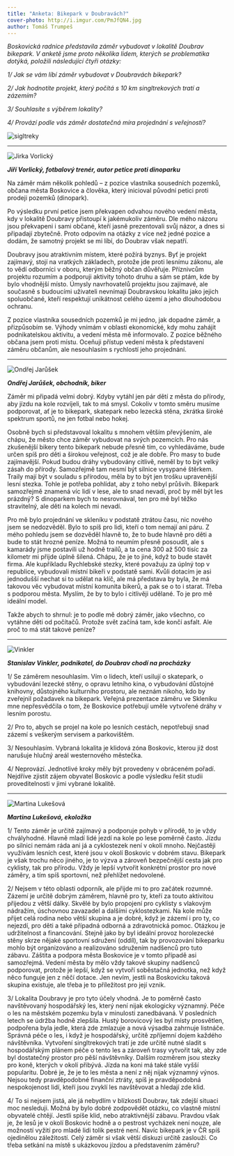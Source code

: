 ```yaml
---
title: "Anketa: Bikepark v Doubravách?"
cover-photo: http://i.imgur.com/PmJfQN4.jpg
author: Tomáš Trumpeš
---
```


*Boskovická radnice představila záměr vybudovat v lokalitě Doubrav bikepark. V anketě jsme proto několika lidem, kterých se problematika dotýká, položili následující čtyři otázky:*

*1/ Jak se vám líbí záměr vybudovat v Doubravách bikepark?* 

*2/ Jak hodnotíte projekt, který počítá s 10 km singltrekových tratí a zázemím?*

*3/ Souhlasíte s výběrem lokality?* 

*4/ Provází podle vás záměr dostatečná míra projednání s veřejností?*

<img src="http://i.imgur.com/PmJfQN4.jpg" alt="sigltreky" class="img-responsive">

---

<img src="http://i.imgur.com/qVbOyGz.jpg" class="profile-picture" alt="Jirka Vorlický">

***Jiří Vorlický, fotbalový trenér, autor petice proti dinoparku***

Na záměr mám několik pohledů – z pozice vlastníka sousedních pozemků, občana města Boskovice a člověka, který inicioval původní petici proti prodeji pozemků (dinopark).

Po výsledku první petice jsem překvapen odvahou nového vedení města, kdy v lokalitě Doubravy přistoupí k jakémukoliv záměru. Dle mého názoru jsou překvapeni i sami občané, kteří jasně prezentovali svůj názor, a dnes si připadají zbytečně. Proto odpovím na otázky z více než jedné pozice a dodám, že samotný projekt se mi líbí, do Doubrav však nepatří.

Doubravy jsou atraktivním místem, které požírá byznys. Byť je projekt zajímavý, stojí na vratkých základech, protože jde proti lesnímu zákonu, ale to vědí odborníci v oboru, kterým běžný občan důvěřuje. Příznivcům projektu rozumím a podporuji aktivity tohoto druhu a sám se ptám, kde by bylo vhodnější místo. Úmysly navrhovatelů projektu jsou zajímavé, ale současně s budoucími uživateli nevnímají Doubravskou lokalitu jako jejich spoluobčané, kteří respektují unikátnost celého území a jeho dlouhodobou ochranu.

Z pozice vlastníka sousedních pozemků je mi jedno, jak dopadne záměr, a přizpůsobím se. Výhody vnímám v oblasti ekonomické, kdy mohu zahájit podnikatelskou aktivitu, a vedení města mě informovalo. Z pozice běžného občana jsem proti místu. Oceňuji přístup vedení města k představení záměru občanům, ale nesouhlasím s rychlostí jeho projednání.

---

<img src="http://i.imgur.com/K63C5Bq.jpg" class="profile-picture" alt="Ondřej Jarůšek">

***Ondřej Jarůšek, obchodník, biker***

Záměr mi připadá velmi dobrý. Kdyby vytáhl jen pár dětí z města do přírody, aby jízdu na kole rozvíjeli, tak to má smysl. Cokoliv v tomto směru musíme podporovat, ať je to bikepark, skatepark nebo lezecká stěna, zkrátka široké spektrum sportů, ne jen fotbal nebo hokej.

Osobně bych si představoval lokalitu s mnohem větším převýšením, ale chápu, že město chce záměr vybudovat na svých pozemcích. Pro nás zkušenější bikery tento bikepark nebude přesně tím, co vyhledáváme, bude určen spíš pro děti a širokou veřejnost, což je ale dobře. Pro masy to bude zajímavější. Pokud budou dráhy vybudovány citlivě, neměl by to být velký zásah do přírody. Samozřejmě tam nesmí být silnice vysypané štěrkem. Traily mají být v souladu s přírodou, měla by to být jen trošku upravenější lesní stezka. Tohle je potřeba pohlídat, aby z toho nebyl průšvih. Bikepark samozřejmě znamená víc lidí v lese, ale to snad nevadí, proč by měl být les prázdný? S dinoparkem bych to nesrovnával, ten pro mě byl těžko stravitelný, ale děti na kolech mi nevadí.

Pro mě bylo projednání ve skleníku v podstatě ztrátou času, nic nového jsem se nedozvěděl. Bylo to spíš pro lidi, kteří o tom nemají ani páru. Z mého pohledu jsem se dozvěděl hlavně to, že to bude hlavně pro děti a bude to stát hrozné peníze. Možná to neumím přesně posoudit, ale s kamarády jsme postavili už hodně trailů, a ta cena 300 až 500 tisíc za kilometr mi přijde úplně šílená. Chápu, že je to jiné, když to bude stavět firma. Ale kupříkladu Rychlebské stezky, které považuju za úplný top v republice, vybudovali místní bikeři v podstatě sami. Kvůli dotacím je asi jednodušší nechat si to udělat na klíč, ale má představa by byla, že má takovou věc vybudovat místní komunita bikerů, a pak se o to i starat. Třeba s podporou města. Myslím, že by to bylo i citlivěji udělané. To je pro mě ideální model.

Takže abych to shrnul: je to podle mě dobrý záměr, jako všechno, co vytáhne děti od počítačů. Protože svět začíná tam, kde končí asfalt. Ale proč to má stát takové peníze?

---

<img src="http://i.imgur.com/svzI2rf.jpg" class="profile-picture" alt="Vinkler">

***Stanislav Vinkler, podnikatel, do Doubrav chodí na procházky***

1/ Se záměrem nesouhlasím. Vím o lidech, kteří usilují o skatepark, o vybudování lezecké stěny, o opravu letního kina, o vybudování důstojné knihovny, důstojného kulturního prostoru, ale neznám nikoho, kdo by zveřejnil požadavek na bikepark. Veřejná prezentace záměru ve Skleníku mne nepřesvědčila o tom, že Boskovice potřebují uměle vytvořené dráhy v lesním porostu.

2/ Pro to, abych se projel na kole po lesních cestách, nepotřebuji snad zázemí s veškerým servisem a parkovištěm.

3/ Nesouhlasím. Vybraná lokalita je klidová zóna Boskovic, kterou již dost narušuje hlučný areál westernového městečka.

4/ Neprovází. Jednotlivé kroky měly být provedeny v obráceném pořadí. Nejdříve zjistit zájem obyvatel Boskovic a podle výsledku řešit studii proveditelnosti v jimi vybrané lokalitě.

---

<img src="http://i.imgur.com/cWQsnXL.jpg" class="profile-picture" alt="Martina Lukešová">

***Martina Lukešová, ekoložka***

1/ Tento záměr je určitě zajímavý a podporuje pohyb v přírodě, to je vždy chvályhodné. Hlavně mladí lidé jezdí na kole po lese poměrně často. Jízdu po silnici nemám ráda ani já a cyklostezek není v okolí mnoho. Nejčastěji využívám lesních cest, které jsou v okolí Boskovic v dobrém stavu. Bikepark je však trochu něco jiného, je to výzva a zároveň bezpečnější cesta jak pro cyklisty, tak pro přírodu. Vždy je lepší vytvořit konkrétní prostor pro nové záměry, a tím spíš sportovní, než přehlížet nedovolené.

2/ Nejsem v této oblasti odporník, ale přijde mi to pro začátek rozumné. Zázemí je určitě dobrým záměrem, hlavně pro ty, kteří za touto aktivitou přijedou z větší dálky. Skvělé by bylo propojení pro cyklisty s vlakovým nádražím, úschovnou zavazadel a dalšími cyklostezkami. Na kole může přijet celá rodina nebo větší skupina a je dobré, když je zázemí i pro ty, co nejezdí, pro děti a také případná odborná a zdravotnická pomoc. Otázkou je udržitelnost a financování. Stejně jako by byl ideální provoz horolezecké stěny skrze nějaké sportovní sdružení (oddíl), tak by provozování bikeparku mohlo být organizováno a realizováno sdružením nadšenců pro tuto zábavu. Záštita a podpora města Boskovice je v tomto případě asi samozřejmá. Vedení města by mělo vždy takové skupiny nadšenců podporovat, protože je lepší, když se vytvoří soběstačná jednotka, než když něco funguje jen z něčí dotace. Jen nevím, jestli na Boskovicku taková skupina existuje, ale třeba je to příležitost pro její vznik.

3/ Lokalita Doubravy je pro tyto účely vhodná. Je to poměrně často navštěvovaný hospodářský les, který není nijak ekologicky významný. Péče o les na městském pozemku byla v minulosti zanedbávaná. V posledních letech se údržba hodně zlepšila. Hustý borovicový les byl místy prosvětlen, podpořena byla jedle, která zde zmlazuje a nová výsadba zahrnuje listnáče. Správná péče o les, i když je hospodářský, určitě zpříjemní dojem každého návštěvníka. Vytvoření singltrekových tratí je zde určitě nutné sladit s hospodářským plánem péče o tento les a zároveň trasy vytvořit tak, aby zde byl dostatečný prostor pro pěší návštěvníky. Dalším rozměrem jsou stezky pro koně, kterých v okolí přibývá. Jízda na koni má také stále vyšší popularitu. Dobré je, že je to les města a není z něj nijak významný výnos. Nejsou tedy pravděpodobné finanční ztráty, spíš je pravděpodobná nespokojenost lidí, kteří jsou zvyklí les navštěvovat a hledají zde klid.

4/ To si nejsem jistá, ale já nebydlím v blízkosti Doubrav, tak zdejší situaci moc nesleduji. Možná by bylo dobré zodpovědět otázku, co vlastně místní obyvatelé chtějí. Jestli spíše klid, nebo atraktivnější zábavu. Pravdou však je, že lesů je v okolí Boskovic hodně a o pestrost vycházek není nouze, ale možností vyžití pro mladé lidi tolik pestré není. Navíc bikepark je v ČR spíš ojedinělou záležitostí. Celý záměr si však větší diskuzi určitě zaslouží. Co třeba setkání na místě s ukázkovou jízdou a představením záměru?